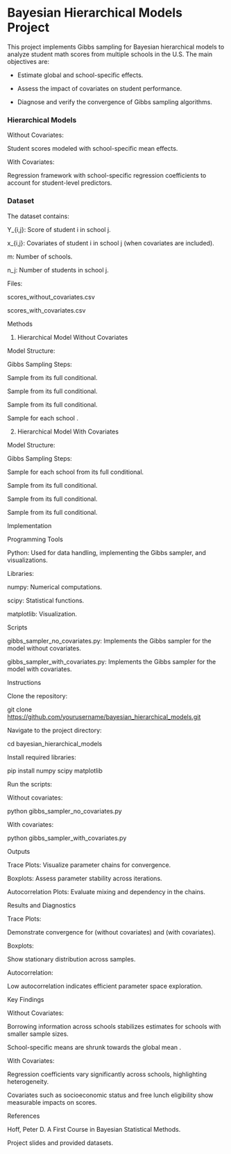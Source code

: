 # Bayesian Hierarchical Models Project

This project implements Gibbs sampling for Bayesian hierarchical models to analyze student math scores from multiple schools in the U.S. The main objectives are:

- Estimate global and school-specific effects.

- Assess the impact of covariates on student performance.

- Diagnose and verify the convergence of Gibbs sampling algorithms.

### Hierarchical Models

Without Covariates:

Student scores modeled with school-specific mean effects.

With Covariates:

Regression framework with school-specific regression coefficients to account for student-level predictors.

### Dataset

The dataset contains:

Y_{i,j}: Score of student i in school j.

x_{i,j}: Covariates of student i in school j (when covariates are included).

m: Number of schools.

n_j: Number of students in school j.

Files:

scores_without_covariates.csv

scores_with_covariates.csv

Methods

1. Hierarchical Model Without Covariates

Model Structure:





Gibbs Sampling Steps:

Sample  from its full conditional.

Sample  from its full conditional.

Sample  from its full conditional.

Sample  for each school .

2. Hierarchical Model With Covariates

Model Structure:





Gibbs Sampling Steps:

Sample  for each school  from its full conditional.

Sample  from its full conditional.

Sample  from its full conditional.

Sample  from its full conditional.

Implementation

Programming Tools

Python: Used for data handling, implementing the Gibbs sampler, and visualizations.

Libraries:

numpy: Numerical computations.

scipy: Statistical functions.

matplotlib: Visualization.

Scripts

gibbs_sampler_no_covariates.py: Implements the Gibbs sampler for the model without covariates.

gibbs_sampler_with_covariates.py: Implements the Gibbs sampler for the model with covariates.

Instructions

Clone the repository:

git clone https://github.com/yourusername/bayesian_hierarchical_models.git

Navigate to the project directory:

cd bayesian_hierarchical_models

Install required libraries:

pip install numpy scipy matplotlib

Run the scripts:

Without covariates:

python gibbs_sampler_no_covariates.py

With covariates:

python gibbs_sampler_with_covariates.py

Outputs

Trace Plots: Visualize parameter chains for convergence.

Boxplots: Assess parameter stability across iterations.

Autocorrelation Plots: Evaluate mixing and dependency in the chains.

Results and Diagnostics

Trace Plots:

Demonstrate convergence for  (without covariates) and  (with covariates).

Boxplots:

Show stationary distribution across samples.

Autocorrelation:

Low autocorrelation indicates efficient parameter space exploration.

Key Findings

Without Covariates:

Borrowing information across schools stabilizes estimates for schools with smaller sample sizes.

School-specific means  are shrunk towards the global mean .

With Covariates:

Regression coefficients vary significantly across schools, highlighting heterogeneity.

Covariates such as socioeconomic status and free lunch eligibility show measurable impacts on scores.

References

Hoff, Peter D. A First Course in Bayesian Statistical Methods.

Project slides and provided datasets.
